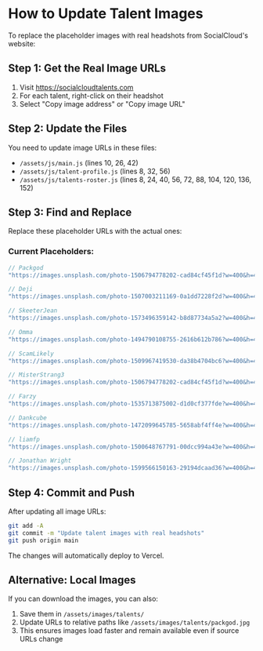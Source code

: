 # How to Update Talent Images

To replace the placeholder images with real headshots from SocialCloud's website:

## Step 1: Get the Real Image URLs

1. Visit https://socialcloudtalents.com
2. For each talent, right-click on their headshot
3. Select "Copy image address" or "Copy image URL"

## Step 2: Update the Files

You need to update image URLs in these files:
- `/assets/js/main.js` (lines 10, 26, 42)
- `/assets/js/talent-profile.js` (lines 8, 32, 56)
- `/assets/js/talents-roster.js` (lines 8, 24, 40, 56, 72, 88, 104, 120, 136, 152)

## Step 3: Find and Replace

Replace these placeholder URLs with the actual ones:

### Current Placeholders:
```javascript
// Packgod
"https://images.unsplash.com/photo-1506794778202-cad84cf45f1d?w=400&h=400&fit=crop&crop=face&auto=format&q=80"

// Deji
"https://images.unsplash.com/photo-1507003211169-0a1dd7228f2d?w=400&h=400&fit=crop&crop=face&auto=format&q=80"

// SkeeterJean
"https://images.unsplash.com/photo-1573496359142-b8d87734a5a2?w=400&h=400&fit=crop&crop=face&auto=format&q=80"

// Omma
"https://images.unsplash.com/photo-1494790108755-2616b612b786?w=400&h=400&fit=crop&crop=face&auto=format&q=80"

// ScamLikely
"https://images.unsplash.com/photo-1509967419530-da38b4704bc6?w=400&h=400&fit=crop&crop=face&auto=format&q=80"

// MisterStrang3
"https://images.unsplash.com/photo-1506794778202-cad84cf45f1d?w=400&h=400&fit=crop&crop=face&auto=format&q=80"

// Farzy
"https://images.unsplash.com/photo-1535713875002-d1d0cf377fde?w=400&h=400&fit=crop&crop=face&auto=format&q=80"

// Dankcube
"https://images.unsplash.com/photo-1472099645785-5658abf4ff4e?w=400&h=400&fit=crop&crop=face&auto=format&q=80"

// liamfp
"https://images.unsplash.com/photo-1500648767791-00dcc994a43e?w=400&h=400&fit=crop&crop=face&auto=format&q=80"

// Jonathan Wright
"https://images.unsplash.com/photo-1599566150163-29194dcaad36?w=400&h=400&fit=crop&crop=face&auto=format&q=80"
```

## Step 4: Commit and Push

After updating all image URLs:

```bash
git add -A
git commit -m "Update talent images with real headshots"
git push origin main
```

The changes will automatically deploy to Vercel.

## Alternative: Local Images

If you can download the images, you can also:
1. Save them in `/assets/images/talents/`
2. Update URLs to relative paths like `/assets/images/talents/packgod.jpg`
3. This ensures images load faster and remain available even if source URLs change